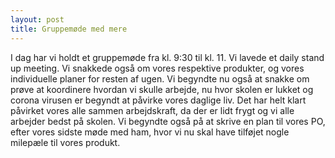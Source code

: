 ```yaml
---
layout: post
title: Gruppemøde med mere
---
```


I dag har vi holdt et gruppemøde fra kl. 9:30 til kl. 11. Vi lavede et daily stand up meeting. 
Vi snakkede også om vores respektive produkter, og vores individuelle planer for resten af ugen. 
Vi begyndte nu også at snakke om prøve at koordinere hvordan vi skulle arbejde,
nu hvor skolen er lukket og corona virusen er begyndt at påvirke vores daglige liv. 
Det har helt klart påvirket vores alle sammen arbejdskraft, da der er lidt frygt og vi alle arbejder bedst på skolen. 
Vi begyndte også på at skrive en plan til vores PO, efter vores sidste møde med ham, 
hvor vi nu skal have tilføjet nogle milepæle til vores produkt. 
